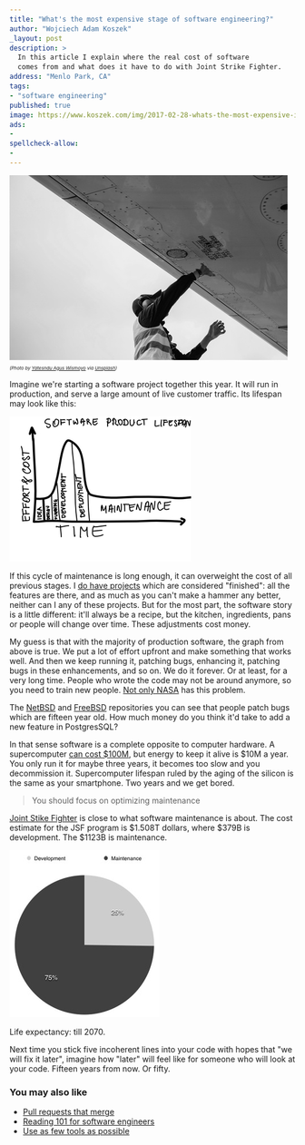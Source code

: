 ```yaml
---
title: "What's the most expensive stage of software engineering?"
author: "Wojciech Adam Koszek"
_layout: post
description: >
  In this article I explain where the real cost of software
  comes from and what does it have to do with Joint Strike Fighter.
address: "Menlo Park, CA"
tags:
- "software engineering"
published: true
image: https://www.koszek.com/img/2017-02-28-whats-the-most-expensive-in-software/pandu-agus-wismoyo-196366_10p.jpg
ads:
-
spellcheck-allow:
-
---
```


![alt_text_0](/img/2017-02-28-whats-the-most-expensive-in-software/pandu-agus-wismoyo-196366_10p.jpg "worker")
<br>
<small><small><small>
*(Photo by [Yatesndu Agus Wismoyo](https://unsplash.com/@kangterbang) via [Unsplash](https://www.unsplash.com))*
</small></small></small>

Imagine we're starting a software project together this year.
It will run in production, and serve a large amount of live customer
traffic.
Its lifespan may look like this:

![alt_text_3](/img/2017-02-28-whats-the-most-expensive-stage-of-software-engineering/sw_graph_50p.jpg "Image_text_3")

If this cycle of maintenance is long enough, it can overweight the cost of
all previous stages. I [do have projects](https://travis-ci.org/wkoszek/)
which are considered "finished": all the features are there, and as much as
you can't make a hammer any better, neither can I any of these projects.
But for the most part, the software story is a little different: it'll
always be a recipe, but the kitchen, ingredients, pans or people will change over
time. These adjustments cost money.

My guess is that with the majority of production software, the graph from above is true.
We put a lot of effort upfront and make something that works well. And then we
keep running it, patching bugs, enhancing it, patching bugs in these
enhancements, and so on. We do it forever. Or at least, for a very long time.
People who wrote the code may not be around anymore, so you need to train
new people. [Not only NASA](http://www.popularmechanics.com/space/a17991/voyager-1-voyager-2-retiring-engineer/)
has this problem.

The [NetBSD](http://www.netbsd.org) and [FreeBSD](http://www.freebsd.org)
repositories you can see that people patch bugs which are fifteen year old.
How much money do you think it'd take to add a new feature in PostgresSQL?

In that sense software is a complete opposite to computer hardware. 
A supercomputer [can cost $100M](http://techland.time.com/2012/06/19/what-exactly-is-a-supercomputer/),
but energy to keep it alive is $10M a year. You only run it for maybe three years, it becomes too slow and you
decommission it. Supercomputer lifespan ruled by the aging of the silicon is
the same as your smartphone. Two years and we get bored.

> You should focus on optimizing maintenance

[Joint Stike Fighter](https://en.wikipedia.org/wiki/Lockheed_Martin_F-35_Lightning_II)
is close to what software maintenance is about.
The cost estimate for the JSF program is $1.508T dollars, where $379B is development. The
$1123B is maintenance.

![alt_text_5](/img/2017-02-28-whats-the-most-expensive-in-software/sw_main_75p.jpg "Image_text_5")

Life expectancy: till 2070.

Next time you stick five incoherent lines into your code with hopes that "we
will fix it later", imagine how "later" will feel like for someone who will
look at your code. Fifteen years from now. Or fifty.

### You may also like

* [Pull requests that merge](https://www.koszek.com/blog/2017/02/18/making-pull-requests-that-merge/)
* [Reading 101 for software engineers](https://www.koszek.com/blog/2017/01/17/reading-for-software-engineers/)
* [Use as few tools as possible](https://www.koszek.com/blog/2016/05/16/use-as-few-tools-as-possible/)
